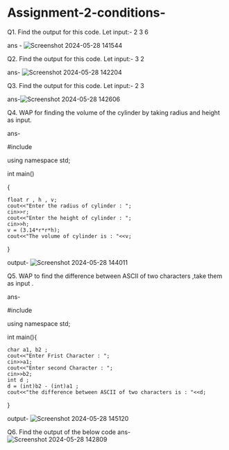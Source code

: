 # Assignment-2-conditions-

Q1. Find the output for this code. Let input:- 2 3 6

ans - ![Screenshot 2024-05-28 141544](https://github.com/TANYAGUPTA06/Assignment-2-conditions-/assets/150226013/e3d7ccad-7596-401d-90b4-c7f1e19d7e24)


Q2. Find the output for this code. Let input:- 3 2

ans- ![Screenshot 2024-05-28 142204](https://github.com/TANYAGUPTA06/Assignment-2-conditions-/assets/150226013/bc5617bd-e1dc-47b9-8378-3d6b2e22c7f9)


Q3. Find the output for this code. Let input:- 2 3

ans-![Screenshot 2024-05-28 142606](https://github.com/TANYAGUPTA06/Assignment-2-conditions-/assets/150226013/cbef140c-8dbb-4dff-8a4f-ba3717cdef02)


Q4. WAP for finding the volume of the cylinder by taking radius and height as input.

ans- 

#include <iostream>

using namespace std;

int main()

{

    float r , h , v;    
    cout<<"Enter the radius of cylinder : ";
    cin>>r;
    cout<<"Enter the height of cylinder : ";
    cin>>h;
    v = (3.14*r*r*h);
    cout<<"The volume of cylinder is : "<<v;

}

output- ![Screenshot 2024-05-28 144011](https://github.com/TANYAGUPTA06/Assignment-2-conditions-/assets/150226013/5e152c4d-1ee5-417d-ae75-b4845fdfd9d5)

Q5. WAP to find the difference between ASCII of two characters ,take them as input .

ans- 

#include <iostream>

using namespace std;

int main(){

    char a1, b2 ;
    cout<<"Enter Frist Character : ";
    cin>>a1;
    cout<<"Enter second Character : ";
    cin>>b2;
    int d ;
    d = (int)b2 - (int)a1 ;
    cout<<"the difference between ASCII of two characters is : "<<d; 

}

output- ![Screenshot 2024-05-28 145120](https://github.com/TANYAGUPTA06/Assignment-2-conditions-/assets/150226013/fffda4d0-46a1-423c-8012-ec9a936c115a)

Q6. Find the output of the below code
ans- ![Screenshot 2024-05-28 142809](https://github.com/TANYAGUPTA06/Assignment-2-conditions-/assets/150226013/2ddd624f-ec60-490d-9a2c-bf2d98a518fd)
